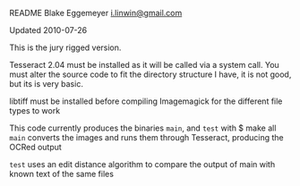 README
Blake Eggemeyer 
i.linwin@gmail.com

Updated 2010-07-26 

This is the jury rigged version.

Tesseract 2.04 must be installed as it will be called via a system call.
You must alter the source code to fit the directory structure I have, it is not good, but its is very basic.

libtiff must be installed before compiling Imagemagick for the different file types to work

This code currently produces the binaries `main`, and `test` with 
	$ make all  
`main` converts the images and runs them through Tesseract, producing the OCRed output

`test` uses an edit distance algorithm to compare the output of main with known text of the same files





